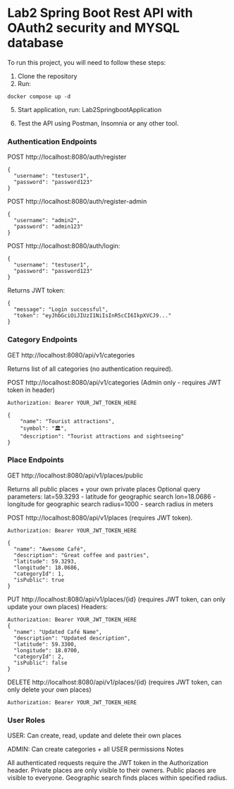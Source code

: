 # Lab2 Spring Boot Rest API with OAuth2 security and MYSQL database
To run this project, you will need to follow these steps:
1. Clone the repository
2. Run:
````
docker compose up -d
````
5. Start application, run: Lab2SpringbootApplication

8. Test the API using Postman, Insomnia or any other tool.

### Authentication Endpoints


POST http://localhost:8080/auth/register
````
{
  "username": "testuser1",
  "password": "password123"
}
````

POST http://localhost:8080/auth/register-admin

````
{
  "username": "admin2",
  "password": "admin123"
}
````
POST http://localhost:8080/auth/login:

````
{
  "username": "testuser1",
  "password": "password123"
}
````
Returns JWT token:
````
{
  "message": "Login successful",
  "token": "eyJhbGciOiJIUzI1NiIsInR5cCI6IkpXVCJ9..."
}
````
### Category Endpoints
GET http://localhost:8080/api/v1/categories

Returns list of all categories (no authentication required).

POST http://localhost:8080/api/v1/categories (Admin only - requires JWT token in header)
````
Authorization: Bearer YOUR_JWT_TOKEN_HERE
````
````
{
    "name": "Tourist attractions",
    "symbol": "🏛️",
    "description": "Tourist attractions and sightseeing"
}
````

### Place Endpoints
GET http://localhost:8080/api/v1/places/public

Returns all public places + your own private places
Optional query parameters:
lat=59.3293 - latitude for geographic search
lon=18.0686 - longitude for geographic search
radius=1000 - search radius in meters

POST http://localhost:8080/api/v1/places (requires JWT token).
````
Authorization: Bearer YOUR_JWT_TOKEN_HERE
````
````
{
  "name": "Awesome Café",
  "description": "Great coffee and pastries",
  "latitude": 59.3293,
  "longitude": 18.0686,
  "categoryId": 1,
  "isPublic": true
}
````

PUT http://localhost:8080/api/v1/places/{id} (requires JWT token, can only update your own places)
Headers:
````
Authorization: Bearer YOUR_JWT_TOKEN_HERE
{
  "name": "Updated Café Name",
  "description": "Updated description",
  "latitude": 59.3300,
  "longitude": 18.0700,
  "categoryId": 2,
  "isPublic": false
}
````


DELETE http://localhost:8080/api/v1/places/{id} (requires JWT token, can only delete your own places)
````
Authorization: Bearer YOUR_JWT_TOKEN_HERE
````

### User Roles
USER: Can create, read, update and delete their own places

ADMIN: Can create categories + all USER permissions
Notes

All authenticated requests require the JWT token in the Authorization header.
Private places are only visible to their owners.
Public places are visible to everyone.
Geographic search finds places within specified radius.
